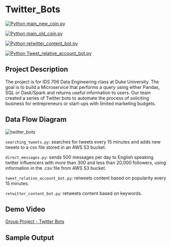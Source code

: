# Twitter_Bots
[![Python main_new_coin.py](https://github.com/ScottLL/Twitter_search_bot/actions/workflows/main_new_coin.yml/badge.svg)](https://github.com/ScottLL/Twitter_search_bot/actions/workflows/main_new_coin.yml)

[![Python main_old_coin.py](https://github.com/ScottLL/Twitter_search_bot/actions/workflows/main.yml/badge.svg)](https://github.com/ScottLL/Twitter_search_bot/actions/workflows/main.yml)

[![Python retwitter_content_bot.py](https://github.com/ScottLL/Twitter_search_bot/actions/workflows/retwitter_content_bot_main.yml/badge.svg)](https://github.com/ScottLL/Twitter_search_bot/actions/workflows/retwitter_content_bot_main.yml)

[![Python Tweet_relative_account_bot.py](https://github.com/ScottLL/Twitter_search_bot/actions/workflows/Tweet_relative_account_bot_main.yml/badge.svg)](https://github.com/ScottLL/Twitter_search_bot/actions/workflows/Tweet_relative_account_bot_main.yml)


## Project Description
The project is for IDS 706 Data Engineering class at Duke University. The goal is to build a Microservice that performs a query using either Pandas, SQL or Dask/Spark and returns useful information to users. Our team created a series of Twitter bots to automate the process of soliciting business for entrepreneurs or start-ups with limited marketing budgets. 

## Data Flow Diagram
![twitter_bots](https://user-images.githubusercontent.com/105904149/207117949-4e53fda5-65a0-483c-87b8-460d34b3ac82.jpeg)

`searching_tweets.py`: searches for tweets every 15 minutes and adds new tweets to a csv file stored in an AWS S3 bucket.

`direct_messages.py`: sends 500 messages per day to English speaking twitter influencers with more than 300 and less than 20,000 followers, using information in the .csv file from AWS S3 bucket.

`tweet_relative_account_bot.py`: retweets content based on popularity every 15 minutes.

`retwitter_content_bot.py`: retweets content based on keywords.

## Demo Video
[Group Project - Twitter Bots]()


## Sample Output

